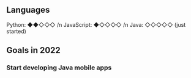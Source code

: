 ## Languages

Python: ◆◆◇◇◇ /n
JavaScript: ◆◇◇◇◇ /n
Java: ◇◇◇◇◇ (just started)

## Goals in 2022

### Start developing Java mobile apps

<!--
- 🔭 I’m currently working on ...
- 🌱 I’m currently learning ...
- 👯 I’m looking to collaborate on ...
- 🤔 I’m looking for help with ...
- 💬 Ask me about ...
- 📫 How to reach me: ...
- 😄 Pronouns: ...
- ⚡ Fun fact: ...
-->
